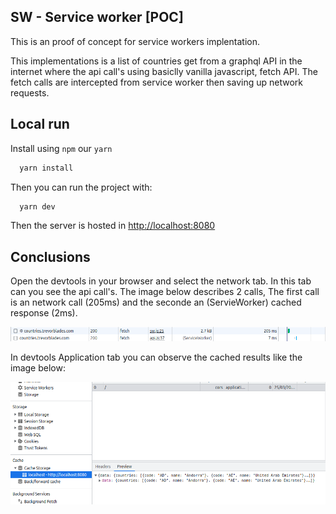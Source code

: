 ## SW - Service worker [POC]

This is an proof of concept for service workers implentation.

This implementations is a list of countries get from a graphql API in the internet where the
api call's using basiclly vanilla javascript, fetch API. The fetch calls are intercepted from service worker then saving up network requests.

## Local run

Install using `npm` our `yarn`

```bash
  yarn install
```
Then you can run the project with:

```bash
  yarn dev
```

Then the server is hosted in [http://localhost:8080](http://localhost:8080)


## Conclusions

Open the devtools in your browser and select the network tab. In this tab can you see the api call's. The image below describes 2 calls, The first call is an network call (205ms) and the seconde an (ServieWorker) cached response (2ms).

![network](assets/shot1.png)

In devtools Application tab you can observe the cached results like the image below:

![cache](assets/shot2.png)